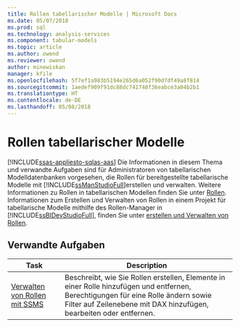```yaml
---
title: Rollen tabellarischer Modelle | Microsoft Docs
ms.date: 05/07/2018
ms.prod: sql
ms.technology: analysis-services
ms.component: tabular-models
ms.topic: article
ms.author: owend
ms.reviewer: owend
author: minewiskan
manager: kfile
ms.openlocfilehash: 5f7ef1a983b5194e265d6a052f90d7df49a8f814
ms.sourcegitcommit: 1aedef909f91dc88dc741748f36eabce3a04b2b1
ms.translationtype: HT
ms.contentlocale: de-DE
ms.lasthandoff: 05/08/2018
---
```

# <a name="tabular-model-roles"></a>Rollen tabellarischer Modelle 
[!INCLUDE[ssas-appliesto-sqlas-aas](../../includes/ssas-appliesto-sqlas-aas.md)]
  Die Informationen in diesem Thema und verwandte Aufgaben sind für Administratoren von tabellarischen Modelldatenbanken vorgesehen, die Rollen für bereitgestellte tabellarische Modelle mit [!INCLUDE[ssManStudioFull](../../includes/ssmanstudiofull-md.md)]erstellen und verwalten. Weitere Informationen zu Rollen in tabellarischen Modellen finden Sie unter [Rollen](../../analysis-services/tabular-models/roles-ssas-tabular.md). Informationen zum Erstellen und Verwalten von Rollen in einem Projekt für tabellarische Modelle mithilfe des Rollen-Manager in [!INCLUDE[ssBIDevStudioFull](../../includes/ssbidevstudiofull-md.md)], finden Sie unter [erstellen und Verwalten von Rollen](../../analysis-services/tabular-models/create-and-manage-roles-ssas-tabular.md).  
  
## <a name="related-tasks"></a>Verwandte Aufgaben  
  
|Task|Description|  
|----------|-----------------|  
|[Verwalten von Rollen mit SSMS](../../analysis-services/tabular-models/manage-roles-by-using-ssms-ssas-tabular.md)|Beschreibt, wie Sie Rollen erstellen, Elemente in einer Rolle hinzufügen und entfernen, Berechtigungen für eine Rolle ändern sowie Filter auf Zeilenebene mit DAX hinzufügen, bearbeiten oder entfernen.|  
  
  

